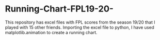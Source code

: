 # Running-Chart-FPL19-20-
This repository has excel files with FPL scores from the season 19/20 that I played with 15 other friends. Importing the excel file to python, I have used matplotlib.animation to create a running chart.
